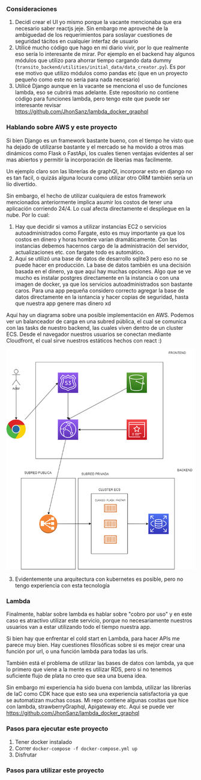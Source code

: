 ### Consideraciones

1. Decidí crear el UI yo mismo porque la vacante mencionaba que era necesario saber reactjs jeje. Sin embargo me aproveché de la ambiguedad de los requerimientos para soslayar cuestiones de seguridad tácitos en cualquier interfaz de usuario
2. Utilicé mucho código que hago en mi diario vivir, por lo que realmente eso sería lo interesante de mirar. Por ejemplo en el backend hay algunos módulos que utilizo para ahorrar tiempo cargando data dummy (`transito_backend/utilities/initial_data/data_creator.py`). Es por ese motivo que utilizo módulos como pandas etc (que en un proyecto pequeño como este no sería para nada necesario)
3. Utilicé Django aunque en la vacante se menciona el uso de funciones lambda, eso se cubrirá mas adelante. Este repositorio no contiene código para funciones lambda, pero tengo este que puede ser interesante revisar https://github.com/JhonSanz/lambda_docker_graphql

### Hablando sobre AWS y este proyecto

Si bien Django es un framework bastante bueno, con el tiempo he visto que ha dejado de utilizarse bastante y el mercado se ha movido a otros mas dinámicos como Flask o FastApi, los cuales tienen ventajas evidentes al ser mas abiertos y permitir la incorporación de liberías mas facilmente. 

Un ejemplo claro son las librerías de graphQl, incorporar esto en django no es tan facil, o quizás alguna locura como utilizar otro ORM también sería un lío divertido. 

Sin embargo, el hecho de utilizar cualquiera de estos framework mencionados anteriormente implica asumir los costos de tener una aplicación corriendo 24/4. Lo cual afecta directamente el despliegue en la nube. Por lo cual:

1. Hay que decidir si vamos a utilizar instancias EC2 o servicios autoadministrados como Fargate, esto es muy importante ya que los costos en dinero y horas hombre varían dramáticamente. Con las instancias debemos hacernos cargo de la administración del servidor, actualizaciones etc. con fargate todo es automático.
2. Aquí se utilizó una base de datos de desarrollo sqlite3 pero eso no se puede hacer en producción. La base de datos también es una decisión basada en el dinero, ya que aquí hay muchas opciones. Algo que se ve mucho es instalar postgres directamente en la instancia o con una imagen de docker, ya que los servicios autoadministrados son bastante caros. Para una app pequeña considero correcto agregar la base de datos directamente en la isntancia y hacer copias de seguridad, hasta que nuestra app genere mas dinero xd

Aquí hay un diagrama sobre una posible implementación en AWS. Podemos ver un balanceador de carga en una subred pública, el cual se comunica con las tasks de nuestro backend, las cuales viven dentro de un cluster ECS. Desde el navegador nuestros usuarios se conectan mediante Cloudfront, el cual sirve nuestros estáticos hechos con react :)

![diagram](diagram.png)

3. Evidentemente una arquitectura con kubernetes es posible, pero no tengo experiencia con esta tecnología

### Lambda

Finalmente, hablar sobre lambda es hablar sobre "cobro por uso" y en este caso es atractivo utilizar este servicio, porque no necesariamente nuestros usuarios van a estar utilizando todo el tiempo nuestra app. 

Si bien hay que enfrentar el cold start en Lambda, para hacer APIs me parece muy bien. Hay cuestiones filosóficas sobre si es mejor crear una función por url, o una función lambda para todas las urls. 

También está el problema de utilizar las bases de datos con lambda, ya que lo primero que viene a la mente es utilizar RDS, pero si no tenemos suficiente flujo de plata no creo que sea una buena idea.

Sin embargo mi experiencia ha sido buena con lambda, utilizar las librerías de IaC como CDK hace que esto sea una experiencia satisfactoria ya que se automatizan muchas cosas. Mi repo contiene algunas cositas que hice con lambda, strawberryGraphql, Apigateway etc. Aqui se puede ver https://github.com/JhonSanz/lambda_docker_graphql

### Pasos para ejecutar este proyecto

1. Tener docker instalado
2. Correr `docker-compose -f docker-compose.yml up`
3. Disfrutar

### Pasos para utilizar este proyecto

